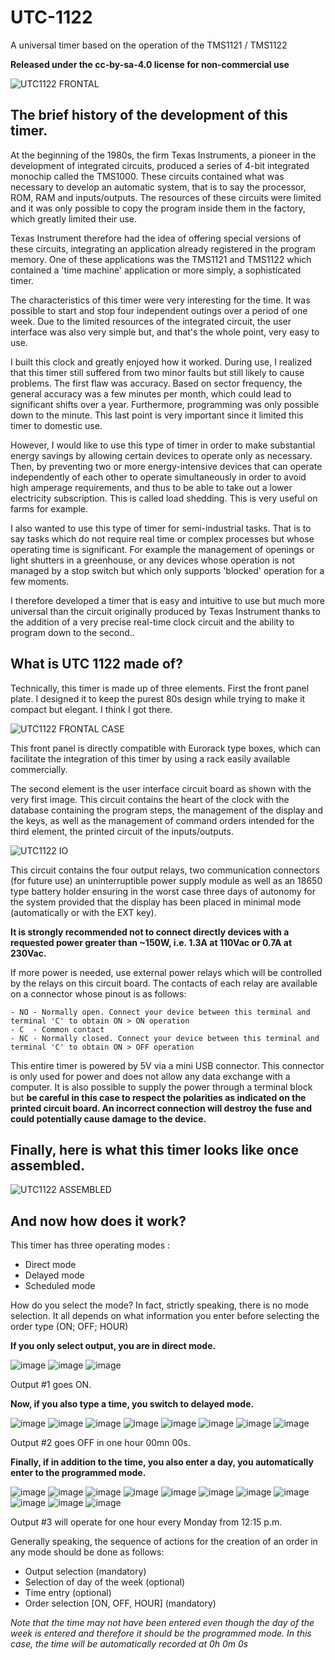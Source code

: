 # UTC-1122
A universal timer based on the operation of the TMS1121 / TMS1122

**Released under the cc-by-sa-4.0 license for non-commercial use**

![UTC1122 FRONTAL](/images/Front-3d.png)

## The brief history of the development of this timer.

At the beginning of the 1980s, the firm Texas Instruments, a pioneer in the development of integrated circuits, 
produced a series of 4-bit integrated monochip called the TMS1000. These circuits contained what was necessary 
to develop an automatic system, that is to say the processor, ROM, RAM and inputs/outputs. The resources of 
these circuits were limited and it was only possible to copy the program inside them in the factory, which 
greatly limited their use.

Texas Instrument therefore had the idea of ​​offering special versions of these circuits, integrating an application 
already registered in the program memory. One of these applications was the TMS1121 and TMS1122 which contained a 
'time machine' application or more simply, a sophisticated timer.

The characteristics of this timer were very interesting for the time. It was possible to start and stop four 
independent outings over a period of one week. Due to the limited resources of the integrated circuit, the user 
interface was also very simple but, and that's the whole point, very easy to use.

I built this clock and greatly enjoyed how it worked. During use, I realized that this timer still suffered from 
two minor faults but still likely to cause problems. The first flaw was accuracy. Based on sector frequency, 
the general accuracy was a few minutes per month, which could lead to significant shifts over a year. Furthermore, 
programming was only possible down to the minute. This last point is very important since it limited this timer 
to domestic use.

However, I would like to use this type of timer in order to make substantial energy savings by allowing certain 
devices to operate only as necessary. Then, by preventing two or more energy-intensive devices that can operate 
independently of each other to operate simultaneously in order to avoid high amperage requirements, and thus to 
be able to take out a lower electricity subscription. This is called load shedding. This is very useful on farms 
for example.

I also wanted to use this type of timer for semi-industrial tasks. That is to say tasks which do not require real 
time or complex processes but whose operating time is significant. For example the management of openings or light 
shutters in a greenhouse, or any devices whose operation is not managed by a stop switch but which only supports 
'blocked' operation for a few moments.

I therefore developed a timer that is easy and intuitive to use but much more universal than the circuit originally 
produced by Texas Instrument thanks to the addition of a very precise real-time clock circuit and the ability to 
program down to the second..

## What is UTC 1122 made of?

Technically, this timer is made up of three elements. 
First the front panel plate. I designed it to keep the purest 80s design while trying to make it compact but elegant. 
I think I got there.

![UTC1122 FRONTAL CASE](/images/Front-Case-3d.png)

This front panel is directly compatible with Eurorack type boxes, which can facilitate the integration of this timer
by using a rack easily available commercially.

The second element is the user interface circuit board as shown with the very first image. This circuit contains 
the heart of the clock with the database containing the program steps, the management of the display and the keys, 
as well as the management of command orders intended for the third element, the printed circuit of the inputs/outputs.

![UTC1122 IO](/images/IO-3d.png)

This circuit contains the four output relays, two communication connectors (for future use) an uninterruptible power 
supply module as well as an 18650 type battery holder ensuring in the worst case three days of autonomy for the system 
provided that the display has been placed in minimal mode (automatically or with the EXT key).

  **It is strongly recommended not to connect directly devices with a requested  power greater than ~150W, i.e. 1.3A at 
  110Vac or 0.7A at 230Vac.**

If more power is needed, use external power relays which will be controlled by the relays on this circuit board.
The contacts of each relay are available on a connector whose pinout is as follows:
```
- NO - Normally open. Connect your device between this terminal and terminal 'C' to obtain ON > ON operation 
- C  - Common contact
- NC - Normally closed. Connect your device between this terminal and terminal 'C' to obtain ON > OFF operation 
```

This entire timer is powered by 5V via a mini USB connector. This connector is only used for power and does not allow 
any data exchange with a computer. It is also possible to supply the power through a terminal block but **be careful 
in this case to respect the polarities as indicated on the printed circuit board. An incorrect connection will destroy 
the fuse and could potentially cause damage to the device.**

## Finally, here is what this timer looks like once assembled.

![UTC1122 ASSEMBLED](/images/UTC1122-Assembled.png)

## And now how does it work?

This timer has three operating modes :

 - Direct mode
 - Delayed mode
 - Scheduled mode

How do you select the mode? In fact, strictly speaking, there is no mode selection. It all depends on what 
information you enter before selecting the order type (ON; OFF; HOUR)

**If you only select output, you are in direct mode.**

![image](https://github.com/Censlab/UTC-1122/assets/155535689/8cff1920-ca9d-48a6-8c01-73eb0f601cba)
![image](https://github.com/Censlab/UTC-1122/assets/155535689/ddc2e703-ae76-40ea-9c32-56bc6be4d55c)
![image](https://github.com/Censlab/UTC-1122/assets/155535689/7e120e04-4983-408a-8d45-c449aa66dc3f)

Output #1 goes ON.

**Now, if you also type a time, you switch to delayed mode.**

![image](https://github.com/Censlab/UTC-1122/assets/155535689/674be27d-9911-46e6-96ac-4ab449efa308)
![image](https://github.com/Censlab/UTC-1122/assets/155535689/ddc2e703-ae76-40ea-9c32-56bc6be4d55c)
![image](https://github.com/Censlab/UTC-1122/assets/155535689/8cff1920-ca9d-48a6-8c01-73eb0f601cba)
![image](https://github.com/Censlab/UTC-1122/assets/155535689/8075a76c-78f5-4c7e-b008-7ec9e8b8a47e)
![image](https://github.com/Censlab/UTC-1122/assets/155535689/8075a76c-78f5-4c7e-b008-7ec9e8b8a47e)
![image](https://github.com/Censlab/UTC-1122/assets/155535689/8075a76c-78f5-4c7e-b008-7ec9e8b8a47e)
![image](https://github.com/Censlab/UTC-1122/assets/155535689/8075a76c-78f5-4c7e-b008-7ec9e8b8a47e)
![image](https://github.com/Censlab/UTC-1122/assets/155535689/41ea9db0-98aa-4b7b-b24f-7e93899e9f11)

Output #2 goes OFF in one hour 00mn 00s.

**Finally, if in addition to the time, you also enter a day, you automatically enter to the programmed mode.**

![image](https://github.com/Censlab/UTC-1122/assets/155535689/930a0b77-24d9-4340-837b-29d8d2f37c55)
![image](https://github.com/Censlab/UTC-1122/assets/155535689/ddc2e703-ae76-40ea-9c32-56bc6be4d55c)
![image](https://github.com/Censlab/UTC-1122/assets/155535689/674be27d-9911-46e6-96ac-4ab449efa308)
![image](https://github.com/Censlab/UTC-1122/assets/155535689/98bc49a9-2ce5-47e2-9de8-ee181f5be5f3)
![image](https://github.com/Censlab/UTC-1122/assets/155535689/8cff1920-ca9d-48a6-8c01-73eb0f601cba)
![image](https://github.com/Censlab/UTC-1122/assets/155535689/674be27d-9911-46e6-96ac-4ab449efa308)
![image](https://github.com/Censlab/UTC-1122/assets/155535689/8cff1920-ca9d-48a6-8c01-73eb0f601cba)
![image](https://github.com/Censlab/UTC-1122/assets/155535689/0d70a7df-07fc-422b-b2a9-5052abd28470)
![image](https://github.com/Censlab/UTC-1122/assets/155535689/8075a76c-78f5-4c7e-b008-7ec9e8b8a47e)
![image](https://github.com/Censlab/UTC-1122/assets/155535689/8075a76c-78f5-4c7e-b008-7ec9e8b8a47e)
![image](https://github.com/Censlab/UTC-1122/assets/155535689/339ce3be-a066-4c8c-af4e-7d8ac185dc9d)

Output #3 will operate for one hour every Monday from 12:15 p.m.

Generally speaking, the sequence of actions for the creation of an order in any mode should be done as follows:

 - Output selection (mandatory)
 - Selection of day of the week (optional)
 - Time entry (optional)
 - Order selection [ON, OFF, HOUR] (mandatory)

*Note that the time may not have been entered even though the day of the week is entered and therefore 
it should be the programmed mode. In this case, the time will be automatically recorded at 0h 0m 0s*
